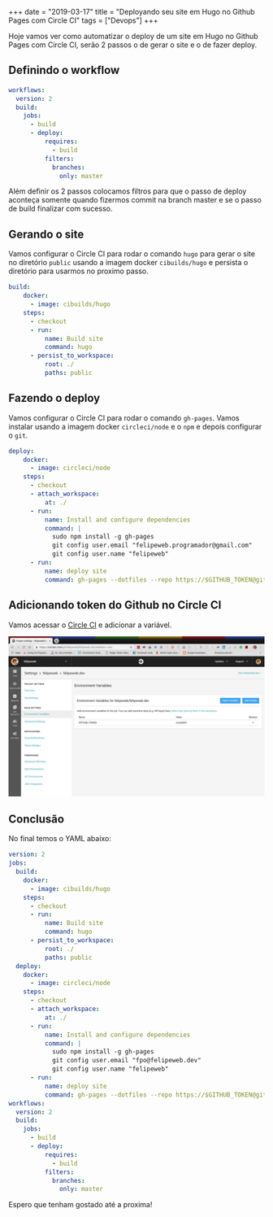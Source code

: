 +++
date = "2019-03-17"
title = "Deployando seu site em Hugo no Github Pages com Circle CI"
tags = ["Devops"]
+++

Hoje vamos ver como automatizar o deploy de um site em Hugo no Github Pages com Circle CI, serão 2 passos o de gerar o site e o de fazer deploy.

## Definindo o workflow

```yaml
workflows:
  version: 2
  build:
    jobs:
      - build
      - deploy:
          requires:
            - build
          filters:
            branches:
              only: master
```

Além definir os 2 passos colocamos filtros para que o passo de deploy aconteça somente quando fizermos commit na branch master e se o passo de build finalizar com sucesso.

## Gerando o site

Vamos configurar o Circle CI para rodar o comando `hugo` para gerar o site no diretório `public` usando a imagem docker `cibuilds/hugo` e persista o diretório para usarmos no proximo passo.

```yaml
build:
    docker:
      - image: cibuilds/hugo
    steps:
      - checkout
      - run:
          name: Build site
          command: hugo
      - persist_to_workspace:
          root: ./
          paths: public
```

## Fazendo o deploy

Vamos configurar o Circle CI para rodar o comando `gh-pages`. Vamos instalar usando a imagem docker `circleci/node` e o `npm` e depois configurar o `git`.

```yaml
deploy:
    docker:
      - image: circleci/node
    steps:
      - checkout
      - attach_workspace:
          at: ./
      - run:
          name: Install and configure dependencies
          command: |
            sudo npm install -g gh-pages
            git config user.email "felipeweb.programador@gmail.com"
            git config user.name "felipeweb"
      - run:
          name: deploy site
          command: gh-pages --dotfiles --repo https://$GITHUB_TOKEN@github.com/felipeweb/felipeweb.dev.git --message "[skip ci] update site" --dist ./public
```

## Adicionando token do Github no Circle CI

Vamos acessar o [Circle CI](https://circleci.com/gh/felipeweb/felipeweb.dev/edit#env-vars) e adicionar a variável.

![](/img/circleci.png)

## Conclusão

No final temos o YAML abaixo:

```yaml
version: 2
jobs:
  build:
    docker:
      - image: cibuilds/hugo
    steps:
      - checkout
      - run:
          name: Build site
          command: hugo
      - persist_to_workspace:
          root: ./
          paths: public
  deploy:
    docker:
      - image: circleci/node
    steps:
      - checkout
      - attach_workspace:
          at: ./
      - run:
          name: Install and configure dependencies
          command: |
            sudo npm install -g gh-pages
            git config user.email "fpo@felipeweb.dev"
            git config user.name "felipeweb"
      - run:
          name: deploy site
          command: gh-pages --dotfiles --repo https://$GITHUB_TOKEN@github.com/felipeweb/felipeweb.dev.git --message "[skip ci] update site" --dist ./public
workflows:
  version: 2
  build:
    jobs:
      - build
      - deploy:
          requires:
            - build
          filters:
            branches:
              only: master
```

Espero que tenham gostado até a proxima!